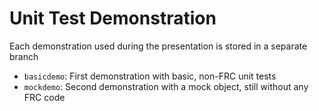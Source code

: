 # Unit Test Demonstration

Each demonstration used during the presentation is stored in a separate branch
* `basicdemo`: First demonstration with basic, non-FRC unit tests
* `mockdemo`: Second demonstration with a mock object, still without any FRC code
